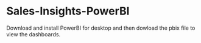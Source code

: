 # Sales-Insights-PowerBI
Download and install PowerBI for desktop and then dowload the pbix file to view the dashboards.
